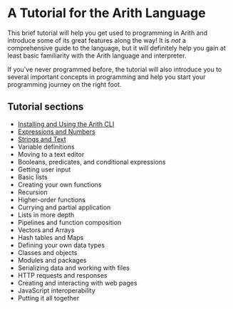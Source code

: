# A Tutorial for the Arith Language

This brief tutorial will help you get used to programming in Arith and introduce some of its great features along the way! It is *not* a comprehensive guide to the language, but it will definitely help you gain at least basic familiarity with the Arith language and interpreter.

If you've never programmed before, the tutorial will also introduce you to several important concepts in programming and help you start your programming journey on the right foot.

## Tutorial sections

- [Installing and Using the Arith CLI](/tutorial/basics.md)
- [Expressions and Numbers](/tutorial/expressions.md)
- [Strings and Text](/tutorial/strings.md)
- Variable definitions
- Moving to a text editor
- Booleans, predicates, and conditional expressions
- Getting user input
- Basic lists
- Creating your own functions
- Recursion
- Higher-order functions
- Currying and partial application
- Lists in more depth
- Pipelines and function composition
- Vectors and Arrays
- Hash tables and Maps
- Defining your own data types
- Classes and objects
- Modules and packages
- Serializing data and working with files
- HTTP requests and responses
- Creating and interacting with web pages
- JavaScript interoperability
- Putting it all together
